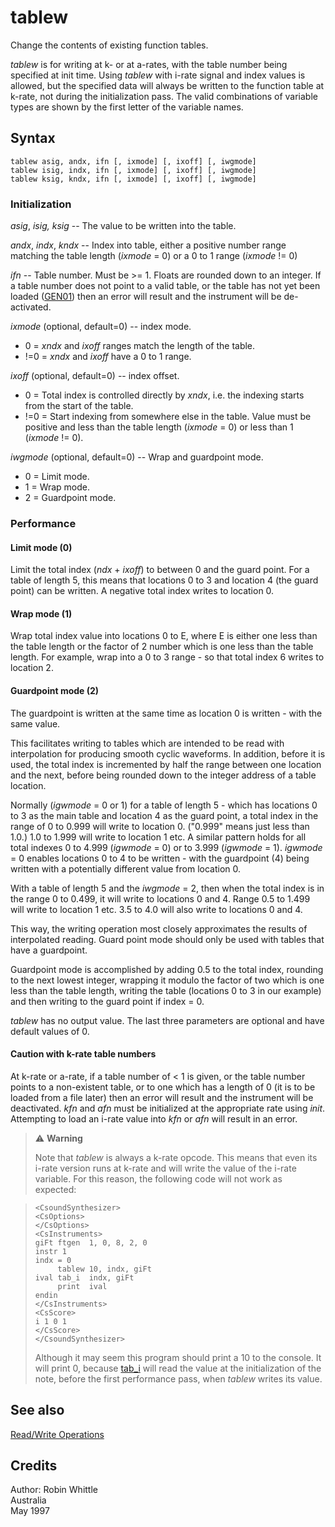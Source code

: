 <!--
id:tablew
category:Table Control:Read/Write Operations
-->
# tablew
Change the contents of existing function tables.

_tablew_ is for writing at k- or at a-rates, with the table number being specified at init time. Using _tablew_ with i-rate signal and index values is allowed, but the specified data will always be written to the function table at k-rate, not during the initialization pass. The valid combinations of variable types are shown by the first letter of the variable names.

## Syntax
``` csound-orc
tablew asig, andx, ifn [, ixmode] [, ixoff] [, iwgmode]
tablew isig, indx, ifn [, ixmode] [, ixoff] [, iwgmode]
tablew ksig, kndx, ifn [, ixmode] [, ixoff] [, iwgmode]
```

### Initialization

_asig_, _isig,_ _ksig_ -- The value to be written into the table.

_andx_, _indx_, _kndx_ -- Index into table, either a positive number range matching the table length (_ixmode_ = 0) or a 0 to 1 range (_ixmode_ != 0)

_ifn_ -- Table number. Must be &gt;= 1. Floats are rounded down to an integer. If a table number does not point to a valid table, or the table has not yet been loaded ([GEN01](../../scoregens/gen01)) then an error will result and the instrument will be de-activated.

_ixmode_ (optional, default=0) -- index mode.

*   0 = _xndx_ and _ixoff_ ranges match the length of the table.
*   !=0 = _xndx_ and _ixoff_ have a 0 to 1 range.

_ixoff_ (optional, default=0) -- index offset.

*   0 = Total index is controlled directly by _xndx_, i.e. the indexing starts from the start of the table.
*   !=0 = Start indexing from somewhere else in the table. Value must be positive and less than the table length (_ixmode_ = 0) or less than 1 (_ixmode_ != 0).

_iwgmode_ (optional, default=0) -- Wrap and guardpoint mode.

*   0 = Limit mode.
*   1 = Wrap mode.
*   2 = Guardpoint mode.

### Performance

#### Limit mode (0)

Limit the total index (_ndx_ + _ixoff_) to between 0 and the guard point. For a table of length 5, this means that locations 0 to 3 and location 4 (the guard point) can be written. A negative total index writes to location 0.

#### Wrap mode (1)

Wrap total index value into locations 0 to E, where E is either one less than the table length or the factor of 2 number which is one less than the table length. For example, wrap into a 0 to 3 range - so that total index 6 writes to location 2.

#### Guardpoint mode (2)

The guardpoint is written at the same time as location 0 is written - with the same value.

This facilitates writing to tables which are intended to be read with interpolation for producing smooth cyclic waveforms. In addition, before it is used, the total index is incremented by half the range between one location and the next, before being rounded down to the integer address of a table location.

Normally (_igwmode_ = 0 or 1) for a table of length 5 - which has locations 0 to 3 as the main table and location 4 as the guard point, a total index in the range of 0 to 0.999 will write to location 0. ("0.999" means just less than 1.0.) 1.0 to 1.999 will write to location 1 etc. A similar pattern holds for all total indexes 0 to 4.999 (_igwmode_ = 0) or to 3.999 (_igwmode_ = 1). _igwmode_ = 0 enables locations 0 to 4 to be written - with the guardpoint (4) being written with a potentially different value from location 0.

With a table of length 5 and the _iwgmode_ = 2, then when the total index is in the range 0 to 0.499, it will write to locations 0 and 4. Range 0.5 to 1.499 will write to location 1 etc. 3.5 to 4.0 will also write to locations 0 and 4.

This way, the writing operation most closely approximates the results of interpolated reading. Guard point mode should only be used with tables that have a guardpoint.

Guardpoint mode is accomplished by adding 0.5 to the total index, rounding to the next lowest integer, wrapping it modulo the factor of two which is one less than the table length, writing the table (locations 0 to 3 in our example) and then writing to the guard point if index = 0.

_tablew_ has no output value. The last three parameters are optional and have default values of 0.

#### Caution with k-rate table numbers

At k-rate or a-rate, if a table number of &lt; 1 is given, or the table number points to a non-existent table, or to one which has a length of 0 (it is to be loaded from a file later) then an error will result and the instrument will be deactivated. _kfn_ and _afn_ must be initialized at the appropriate rate using _init_. Attempting to load an i-rate value into _kfn_ or _afn_ will result in an error.

> :warning: **Warning**
>
> Note that _tablew_ is always a k-rate opcode. This means that even its i-rate version runs at k-rate and will write the value of the i-rate variable. For this reason, the following code will not work as expected:

> ``` csound-orc
> <CsoundSynthesizer>
> <CsOptions>
> </CsOptions>
> <CsInstruments>
> giFt ftgen  1, 0, 8, 2, 0
> instr 1
> indx = 0
>      tablew 10, indx, giFt
> ival tab_i  indx, giFt
>      print  ival
> endin
> </CsInstruments>
> <CsScore>
> i 1 0 1
> </CsScore>
> </CsoundSynthesizer>
> ```
>
> Although it may seem this program should print a 10 to the console. It will print 0, because  [tab_i](../../opcodes/tab) will read the value at the initialization of the note, before the first performance pass, when _tablew_ writes its value.

## See also

[Read/Write Operations](../../table/readwrit)

## Credits

Author: Robin Whittle<br>
Australia<br>
May 1997<br>
